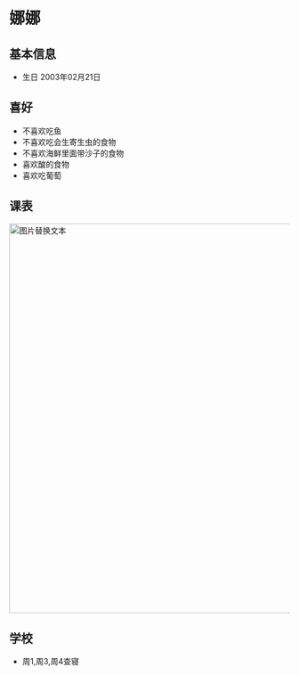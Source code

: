 # 娜娜

## 基本信息

- 生日 2003年02月21日

## 喜好

- 不喜欢吃鱼
- 不喜欢吃会生寄生虫的食物
- 不喜欢海鲜里面带沙子的食物
- 喜欢酸的食物
- 喜欢吃葡萄

## 课表

<img src='/imags/other/kebiao.jpg' alt='图片替换文本' width='700' />


## 学校

- 周1,周3,周4查寝